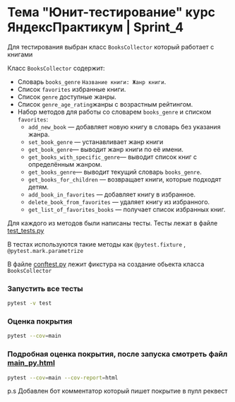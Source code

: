 # Тема "Юнит-тестирование" курс ЯндексПрактикум | Sprint_4
Для тестирования выбран класс `BooksCollector` который работает с книгами

Класс `BooksCollector` содержит:

- Словарь `books_genre`  `Название книги: Жанр книги`.
- Список `favorites` избранные книги.
- Список `genre` доступные жанры.
- Список `genre_age_rating`жанры с возрастным рейтингом.
- Набор методов для работы со словарем `books_genre` и списком `favorites`:
    - `add_new_book` — добавляет новую книгу в словарь без указания жанра.
    - `set_book_genre` — устанавливает жанр книги
    - `get_book_genre`— выводит жанр книги по её имени.
    - `get_books_with_specific_genre`— выводит список книг с определённым жанром.
    - `get_books_genre`— выводит текущий словарь `books_genre`.
    - `get_books_for_children` — возвращает книги, которые подходят детям.
    - `add_book_in_favorites` — добавляет книгу в избранное.
    - `delete_book_from_favorites` — удаляет книгу из избранного.
    - `get_list_of_favorites_books` — получает список избранных книг.

Для каждого из методов были написаны тесты. Тесты  лежат в файле [test_tests.py](test/test_tests.py)

В тестах используются такие методы как `@pytest.fixture` , `@pytest.mark.parametrize`

В файле [conftest.py](conftest.py) лежит фикстура на создание обьекта класса `BooksCollector`

### Запустить все тесты
```bash
pytest -v test 
```
### Оценка покрытия
```bash
pytest --cov=main
```
### Подробная оценка покрытия, после запуска смотреть файл [main_py.html](htmlcov/main_py.html)
```bash
pytest --cov=main --cov-report=html
```

p.s Добавлен бот комментатор который пишет покрытие в пулл реквест

